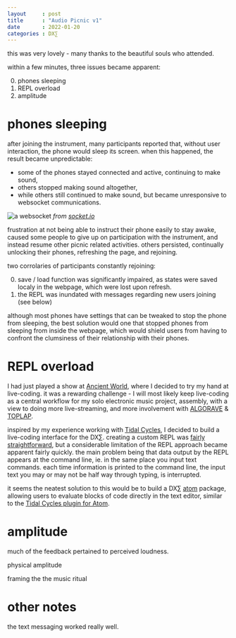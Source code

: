 ```yaml
---
layout     : post
title      : "Audio Picnic v1"
date       : 2022-01-20
categories : DX∑
---
```


this was very lovely - many thanks to the beautiful souls who attended.

within a few minutes, three issues became apparent:

0.	phones sleeping
0.	REPL overload
0.	amplitude

#	phones sleeping

after joining the instrument, many participants reported that, without user interaction, the phone would sleep its screen.  when this happened, the result became unpredictable:
-	some of the phones stayed connected and active, continuing to make sound,
-	others stopped making sound altogether,
-	while others still continued to make sound, but became unresponsive to websocket communications.

![a websocket](https://socket.io/images/bidirectional-communication.png)
*from [socket.io](https://socket.io/docs/v4/)*

frustration at not being able to instruct their phone easily to stay awake, caused some people to give up on participation with the instrument, and instead resume other picnic related activities.  others persisted, continually unlocking their phones, refreshing the page, and rejoining.

two corrolaries of participants constantly rejoining:

0.	save / load function was significantly impaired, as states were saved localy in the webpage, which were lost upon refresh.
0.	the REPL was inundated with messages regarding new users joining (see below)

although most phones have settings that can be tweaked to stop the phone from sleeping, the best solution would one that stopped phones from sleeping from inside the webpage, which would shield users from having to confront the clumsiness of their relationship with their phones.

#	REPL overload

I had just played a show at [Ancient World](https://www.instagram.com/p/CYc2Z-wvcve/), where I decided to try my hand at live-coding.  it was a rewarding challenge - I will most likely keep live-coding as a central workflow for my solo electronic music project, assembly, with a view to doing more live-streaming, and more involvement with [ALGORAVE](hhttps://algorave.com/about/) & [TOPLAP](https://toplap.org/about/).

inspired by my experience working with [Tidal Cycles](https://tidalcycles.org/), I decided to build a live-coding interface for the DX∑.  creating a custom REPL was [fairly straightforward](https://nodejs.org/en/knowledge/REPL/how-to-create-a-custom-repl/), but a considerable limitation of the REPL approach became apparent fairly quickly.  the main problem being that data output by the REPL appears at the command line, ie. in the same place you input text commands.  each time information is printed to the command line, the input text you may or may not be half way through typing, is interrupted.

it seems the neatest solution to this would be to build a DX∑ [atom](https://atom.io/) package, allowing users to evaluate blocks of code directly in the text editor, similar to the [Tidal Cycles plugin for Atom](https://atom.io/packages/tidalcycles).

#	amplitude

much of the feedback pertained to perceived loudness.

physical amplitude

framing the the music ritual


#	other notes

the text messaging worked really well.
